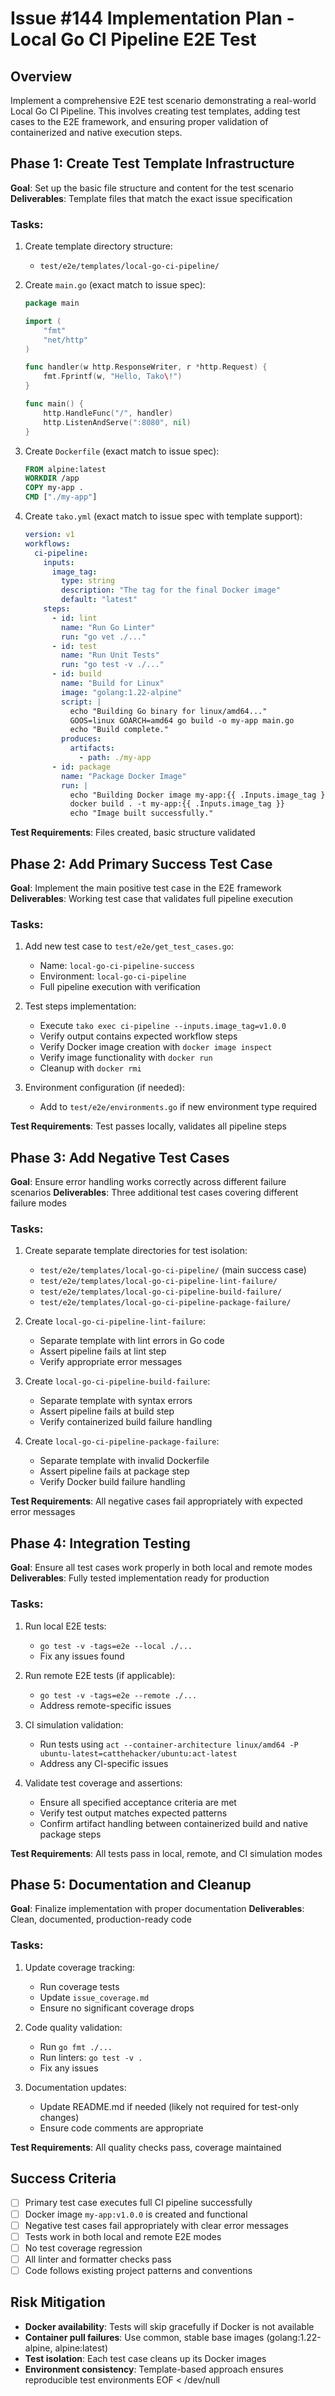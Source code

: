 # Issue #144 Implementation Plan - Local Go CI Pipeline E2E Test

## Overview
Implement a comprehensive E2E test scenario demonstrating a real-world Local Go CI Pipeline. This involves creating test templates, adding test cases to the E2E framework, and ensuring proper validation of containerized and native execution steps.

## Phase 1: Create Test Template Infrastructure
**Goal**: Set up the basic file structure and content for the test scenario
**Deliverables**: Template files that match the exact issue specification

### Tasks:
1. Create template directory structure:
   - `test/e2e/templates/local-go-ci-pipeline/`
   
2. Create `main.go` (exact match to issue spec):
   ```go
   package main
   
   import (
       "fmt"
       "net/http"
   )
   
   func handler(w http.ResponseWriter, r *http.Request) {
       fmt.Fprintf(w, "Hello, Tako\!")
   }
   
   func main() {
       http.HandleFunc("/", handler)
       http.ListenAndServe(":8080", nil)
   }
   ```

3. Create `Dockerfile` (exact match to issue spec):
   ```dockerfile
   FROM alpine:latest
   WORKDIR /app
   COPY my-app .
   CMD ["./my-app"]
   ```

4. Create `tako.yml` (exact match to issue spec with template support):
   ```yaml
   version: v1
   workflows:
     ci-pipeline:
       inputs:
         image_tag:
           type: string
           description: "The tag for the final Docker image"
           default: "latest"
       steps:
         - id: lint
           name: "Run Go Linter"
           run: "go vet ./..."
         - id: test
           name: "Run Unit Tests"
           run: "go test -v ./..."
         - id: build
           name: "Build for Linux"
           image: "golang:1.22-alpine"
           script: |
             echo "Building Go binary for linux/amd64..."
             GOOS=linux GOARCH=amd64 go build -o my-app main.go
             echo "Build complete."
           produces:
             artifacts:
               - path: ./my-app
         - id: package
           name: "Package Docker Image"
           run: |
             echo "Building Docker image my-app:{{ .Inputs.image_tag }}..."
             docker build . -t my-app:{{ .Inputs.image_tag }}
             echo "Image built successfully."
   ```

**Test Requirements**: Files created, basic structure validated

## Phase 2: Add Primary Success Test Case
**Goal**: Implement the main positive test case in the E2E framework
**Deliverables**: Working test case that validates full pipeline execution

### Tasks:
1. Add new test case to `test/e2e/get_test_cases.go`:
   - Name: `local-go-ci-pipeline-success`
   - Environment: `local-go-ci-pipeline`
   - Full pipeline execution with verification

2. Test steps implementation:
   - Execute `tako exec ci-pipeline --inputs.image_tag=v1.0.0`
   - Verify output contains expected workflow steps
   - Verify Docker image creation with `docker image inspect`
   - Verify image functionality with `docker run`
   - Cleanup with `docker rmi`

3. Environment configuration (if needed):
   - Add to `test/e2e/environments.go` if new environment type required

**Test Requirements**: Test passes locally, validates all pipeline steps

## Phase 3: Add Negative Test Cases  
**Goal**: Ensure error handling works correctly across different failure scenarios
**Deliverables**: Three additional test cases covering different failure modes

### Tasks:
1. Create separate template directories for test isolation:
   - `test/e2e/templates/local-go-ci-pipeline/` (main success case)
   - `test/e2e/templates/local-go-ci-pipeline-lint-failure/`
   - `test/e2e/templates/local-go-ci-pipeline-build-failure/`  
   - `test/e2e/templates/local-go-ci-pipeline-package-failure/`

2. Create `local-go-ci-pipeline-lint-failure`:
   - Separate template with lint errors in Go code
   - Assert pipeline fails at lint step
   - Verify appropriate error messages

3. Create `local-go-ci-pipeline-build-failure`:
   - Separate template with syntax errors  
   - Assert pipeline fails at build step
   - Verify containerized build failure handling

4. Create `local-go-ci-pipeline-package-failure`:
   - Separate template with invalid Dockerfile
   - Assert pipeline fails at package step
   - Verify Docker build failure handling

**Test Requirements**: All negative cases fail appropriately with expected error messages

## Phase 4: Integration Testing
**Goal**: Ensure all test cases work properly in both local and remote modes
**Deliverables**: Fully tested implementation ready for production

### Tasks:
1. Run local E2E tests:
   - `go test -v -tags=e2e --local ./...`
   - Fix any issues found

2. Run remote E2E tests (if applicable):
   - `go test -v -tags=e2e --remote ./...`
   - Address remote-specific issues

3. CI simulation validation:
   - Run tests using `act --container-architecture linux/amd64 -P ubuntu-latest=catthehacker/ubuntu:act-latest`
   - Address any CI-specific issues

4. Validate test coverage and assertions:
   - Ensure all specified acceptance criteria are met
   - Verify test output matches expected patterns
   - Confirm artifact handling between containerized build and native package steps

**Test Requirements**: All tests pass in local, remote, and CI simulation modes

## Phase 5: Documentation and Cleanup
**Goal**: Finalize implementation with proper documentation
**Deliverables**: Clean, documented, production-ready code

### Tasks:
1. Update coverage tracking:
   - Run coverage tests
   - Update `issue_coverage.md`
   - Ensure no significant coverage drops

2. Code quality validation:
   - Run `go fmt ./...`
   - Run linters: `go test -v .`  
   - Fix any issues

3. Documentation updates:
   - Update README.md if needed (likely not required for test-only changes)
   - Ensure code comments are appropriate

**Test Requirements**: All quality checks pass, coverage maintained

## Success Criteria
- [ ] Primary test case executes full CI pipeline successfully
- [ ] Docker image `my-app:v1.0.0` is created and functional
- [ ] Negative test cases fail appropriately with clear error messages
- [ ] Tests work in both local and remote E2E modes
- [ ] No test coverage regression
- [ ] All linter and formatter checks pass
- [ ] Code follows existing project patterns and conventions

## Risk Mitigation
- **Docker availability**: Tests will skip gracefully if Docker is not available
- **Container pull failures**: Use common, stable base images (golang:1.22-alpine, alpine:latest)
- **Test isolation**: Each test case cleans up its Docker images
- **Environment consistency**: Template-based approach ensures reproducible test environments
EOF < /dev/null